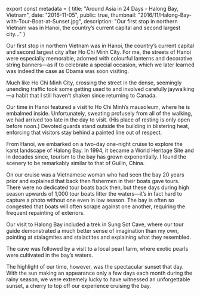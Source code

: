 export const metadata = { title: "Around Asia in 24 Days - Halong Bay, Vietnam", date: "2016-11-05", public: true, thumbnail: "2016/11/Halong-Bay-with-Tour-Boat-at-Sunset.jpg", description: "Our first stop in northern Vietnam was in Hanoi, the country’s current capital and second largest city..." }

Our first stop in northern Vietnam was in Hanoi, the country’s current capital and second largest city after Ho Chi Minh City. For me, the streets of Hanoi were especially memorable, adorned with colourful lanterns and decorative string banners—as if to celebrate a special occasion, which we later learned was indeed the case as Obama was soon visiting.

<BlogPhoto alt="Street of Hanoi decorated with colourful lanterns and string banners" url="http://pixontrips.com/wp-content/uploads/2016/11/MG_5147.jpg" href="http://pixontrips.com/around-asia-in-24-days-halong-bay-vietnam/street-in-hanoi-vietnam/" caption="Street in Hanoi adorned with colourful lanterns and string banners - Pix on Trips" />

Much like Ho Chi Minh City, crossing the street in the dense, seemingly unending traffic took some getting used to and involved carefully jaywalking—a habit that I still haven’t shaken since returning to Canada.

<BlogPhoto alt="Street full of scooters in Hanoi, Vietnam" url="http://pixontrips.com/wp-content/uploads/2016/11/MG_5178.jpg" href="http://pixontrips.com/around-asia-in-24-days-halong-bay-vietnam/street-in-hanoi-vietnam-2/" caption="Street full of scooters in Hanoi, Vietnam - Pix on Trips" />

<BlogPhoto alt="Street in Hanoi, Vietnam" url="http://pixontrips.com/wp-content/uploads/2016/11/MG_5223.jpg" href="http://pixontrips.com/around-asia-in-24-days-halong-bay-vietnam/street-in-hanoi-vietnam-3/" caption="Street in Hanoi, Vietnam - Pix on Trips" />

Our time in Hanoi featured a visit to Ho Chi Minh’s mausoleum, where he is embalmed inside. Unfortunately, sweating profusely from all of the walking, we had arrived too late in the day to visit. (His place of resting is only open before noon.) Devoted guards stand outside the building in blistering heat, enforcing that visitors stay behind a painted line out of respect.

<BlogPhoto alt="Ho Chi Minh’s Mausoleum, Vietnam" url="http://pixontrips.com/wp-content/uploads/2016/11/MG_5158.jpg" href="http://pixontrips.com/around-asia-in-24-days-halong-bay-vietnam/ho-chi-minhs-mausoleum-vietnam/" caption="Guards stand outside Ho Chi Minh’s Mausoleum, Vietnam - Pix on Trips" />

From Hanoi, we embarked on a two-day one-night cruise to explore the karst landscape of Halong Bay. In 1994, it became a World Heritage Site and in decades since, tourism to the bay has grown exponentially. I found the scenery to be remarkably similar to that of Guilin, China.

On our cruise was a Vietnamese woman who had seen the bay 20 years prior and explained that back then fishermen in their boats gave tours. There were no dedicated tour boats back then, but these days during high season upwards of 1,000 tour boats litter the waters—it’s in fact hard to capture a photo without one even in low season. The bay is often so congested that boats will often scrape against one another, requiring the frequent repainting of exteriors.

<BlogPhoto alt="Halong Bay, Vietnam" url="http://pixontrips.com/wp-content/uploads/2016/11/MG_5286.jpg" href="http://pixontrips.com/around-asia-in-24-days-halong-bay-vietnam/halong-bay-vietnam/" caption="Halong Bay, Vietnam - Pix on Trips" />

<BlogPhoto alt="Halong Bay, Vietnam" url="http://pixontrips.com/wp-content/uploads/2016/11/MG_5359-Edit.jpg" href="http://pixontrips.com/around-asia-in-24-days-halong-bay-vietnam/halong-bay-vietnam-2/" caption="Halong Bay, Vietnam - Pix on Trips" />

<BlogPhoto alt="Halong Bay, Vietnam" url="http://pixontrips.com/wp-content/uploads/2016/11/MG_5338.jpg" href="http://pixontrips.com/around-asia-in-24-days-halong-bay-vietnam/halong-bay-vietnam-3/" caption="Halong Bay, Vietnam - Pix on Trips" />

Our visit to Halong Bay included a trek in Sung Sot Cave, where our tour guide demonstrated a much better sense of imagination than my own, pointing at stalagmites and stalactites and explaining what they resembled.

<BlogPhoto alt="Sung Sot Cave, Vietnam" url="http://pixontrips.com/wp-content/uploads/2016/11/MG_5354.jpg" href="http://pixontrips.com/around-asia-in-24-days-halong-bay-vietnam/sung-sot-cave-vietnam/" caption="Sung Sot Cave, Vietnam - Pix on Trips" />

The cave was followed by a visit to a local pearl farm, where exotic pearls were cultivated in the bay’s waters.

<BlogPhoto alt="Pearl Farm in Halong Bay, Vietnam" url="http://pixontrips.com/wp-content/uploads/2016/11/MG_5368-2.jpg" href="http://pixontrips.com/around-asia-in-24-days-halong-bay-vietnam/pearl-farm-in-halong-bay-vietnam/" caption="Pearl Farm in Halong Bay, Vietnam - Pix on Trips" />

<BlogPhoto alt="Woman places calcium carbonate in mussel shell, Halong Bay, Viet" url="http://pixontrips.com/wp-content/uploads/2016/11/MG_5398-2.jpg" href="http://pixontrips.com/woman-places-calcium-carbonate-in-mussel-shell-halong-bay-viet/" caption="Woman inserts calcium carbonate in oyster at a pearl farm in Halong Bay, Vietnam - Pix on Trips" />

The highlight of our time, however, was the spectacular sunset that day. With the sun making an appearance only a few days each month during the rainy season, we were extremely lucky to have witnessed an unforgettable sunset, a cherry to top off our experience cruising the bay.

<BlogPhoto alt="Halong Bay at Sunset Vietnam, Vietnam" url="http://pixontrips.com/wp-content/uploads/2016/11/MG_5513-2.jpg" href="http://pixontrips.com/around-asia-in-24-days-halong-bay-vietnam/halong-bay-at-sunset-vietnam-vietnam/" caption="Sunset on Halong Bay, Vietnam - Pix on Trips" />

<BlogPhoto alt="Halong Bay with Tour Boat at Sunset - Pix on Trips" url="http://pixontrips.com/wp-content/uploads/2016/11/Halong-Bay-with-Tour-Boat-at-Sunset.jpg" href="http://pixontrips.com/product/halong-bay-with-tour-boat-at-sunset/halong-bay-with-tour-boat-at-sunset-pix-on-trips/" caption="Halong Bay with Tour Boat at Sunset - Pix on Trips" />
